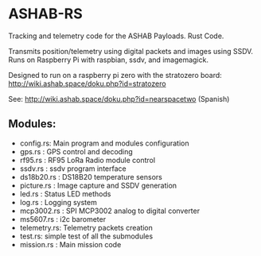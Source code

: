 # ASHAB-RS

Tracking and telemetry code for the ASHAB Payloads. Rust Code.

Transmits position/telemetry using digital packets and images using SSDV.
Runs on Raspberry Pi with raspbian, ssdv, and imagemagick.

Designed to run on a raspberry pi zero with the stratozero board:
http://wiki.ashab.space/doku.php?id=stratozero

See: http://wiki.ashab.space/doku.php?id=nearspacetwo (Spanish)

## Modules:

* config.rs: Main program and modules configuration
* gps.rs : GPS control and decoding
* rf95.rs : RF95 LoRa Radio module control
* ssdv.rs : ssdv program interface
* ds18b20.rs : DS18B20 temperature sensors
* picture.rs : Image capture and SSDV generation
* led.rs : Status LED methods
* log.rs : Logging system
* mcp3002.rs : SPI MCP3002 analog to digital converter
* ms5607.rs : i2c barometer
* telemetry.rs: Telemetry packets creation
* test.rs: simple test of all the submodules
* mission.rs : Main mission code


